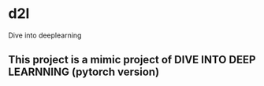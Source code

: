 # d2l
Dive into deeplearning 

## This project is a mimic project of DIVE INTO DEEP LEARNNING (pytorch version) 

